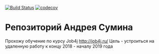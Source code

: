 [![Build Status](https://travis-ci.org/suminfx/ansumin.svg?branch=master)](https://travis-ci.org/suminfx/ansumin)
[![codecov](https://codecov.io/gh/suminfx/ansumin/branch/master/graph/badge.svg)](https://codecov.io/gh/suminfx/ansumin)
# Репозиторий Андрея Сумина
Прохожу обучение по курсу Job4j http://job4j.ru/
Цель - устроиться на удаленную работу к концу 2018 - началу 2019 года